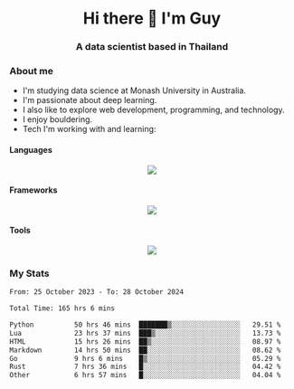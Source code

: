 <h1 align="center">Hi there 👋 I'm Guy</h1>
<h3 align="center">A data scientist based in Thailand</h3>

### About me

- I'm studying data science at Monash University in Australia.
- I'm passionate about deep learning.
- I also like to explore web development, programming, and technology.
- I enjoy bouldering.
- Tech I'm working with and learning:

#### Languages

<div align="center">
    <img src="https://skillicons.dev/icons?i=py,ts,js,html,css,rust,go" />
</div>

#### Frameworks

<div align="center">
    <img src="https://skillicons.dev/icons?i=pytorch,tensorflow,fastapi,react" /><br>
</div>

#### Tools

<div align="center">
    <img src="https://skillicons.dev/icons?i=postgres,redis,docker" /><br>
</div>

### My Stats

<!--START_SECTION:waka-->

```txt
From: 25 October 2023 - To: 28 October 2024

Total Time: 165 hrs 6 mins

Python          50 hrs 46 mins  ███████▒░░░░░░░░░░░░░░░░░   29.51 %
Lua             23 hrs 37 mins  ███▒░░░░░░░░░░░░░░░░░░░░░   13.73 %
HTML            15 hrs 26 mins  ██▒░░░░░░░░░░░░░░░░░░░░░░   08.97 %
Markdown        14 hrs 50 mins  ██░░░░░░░░░░░░░░░░░░░░░░░   08.62 %
Go              9 hrs 6 mins    █▒░░░░░░░░░░░░░░░░░░░░░░░   05.29 %
Rust            7 hrs 36 mins   █░░░░░░░░░░░░░░░░░░░░░░░░   04.42 %
Other           6 hrs 57 mins   █░░░░░░░░░░░░░░░░░░░░░░░░   04.04 %
```

<!--END_SECTION:waka-->
